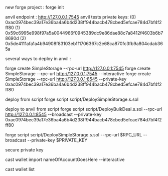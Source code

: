 new forge project : forge init <name>

anvil endpoint : http://127.0.0.1:7545
anvil tests private keys: 
(0) 0xac0974bec39a17e36ba4a6b4d238ff944bacb478cbed5efcae784d7bf4f2ff80
(1) 0x59c6995e998f97a5a0044966f0945389dc9e86dae88c7a8412f4603b6b78690d
(2) 0x5de4111afa1a4b94908f83103eb1f1706367c2e68ca870fc3fb9a804cdab365a

several ways to deploy in anvil : 

forge create SimpleStorage --rpc-url http://127.0.0.1:7545
forge create SimpleStorage --rpc-url http://127.0.0.1:7545 --interactive
forge create SimpleStorage --rpc-url http://127.0.0.1:8545 --private-key 0xac0974bec39a17e36ba4a6b4d238ff944bacb478cbed5efcae784d7bf4f2ff80

deploy from script 
forge script script/DeploySimpleStorage.s.sol

deploy to anvil from script 
forge script script/DeployBulkDeal.s.sol --rpc-url http://127.0.0.1:8545 --broadcast --private-key 0xac0974bec39a17e36ba4a6b4d238ff944bacb478cbed5efcae784d7bf4f2ff80


forge script script/DeploySimpleStorage.s.sol --rpc-url $RPC_URL --broadcast --private-key $PRIVATE_KEY

secure private key 

cast wallet import nameOfAccountGoesHere --interactive

cast wallet list

